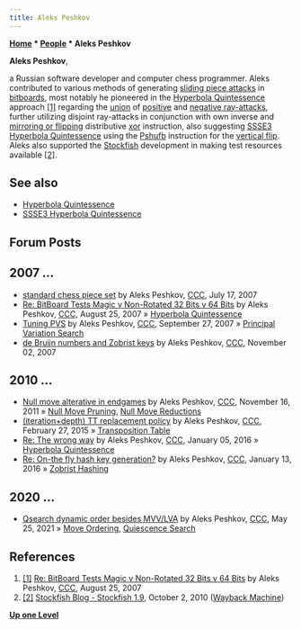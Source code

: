 ```yaml
---
title: Aleks Peshkov
---
```

**[Home](Home "Home") * [People](People "People") * Aleks Peshkov**

**Aleks Peshkov**,

a Russian software developer and computer chess programmer. Aleks contributed to various methods of generating [sliding piece attacks](Sliding_Piece_Attacks "Sliding Piece Attacks") in [bitboards](Bitboards "Bitboards"), most notably he pioneered in the [Hyperbola Quintessence](Hyperbola_Quintessence "Hyperbola Quintessence") approach <a id="cite-note-1" href="#cite-ref-1">[1]</a> regarding the [union](General_Setwise_Operations#Union "General Setwise Operations") of [positive](On_an_empty_Board#PositiveRays "On an empty Board") and [negative ray-attacks](On_an_empty_Board#NegativeRays "On an empty Board"), further utilizing disjoint ray-attacks in conjunction with own inverse and [mirroring or flipping](Flipping_Mirroring_and_Rotating "Flipping Mirroring and Rotating") distributive [xor](General_Setwise_Operations#ExclusiveOr "General Setwise Operations") instruction, also suggesting [SSSE3 Hyperbola Quintessence](SSSE3#Peshkov "SSSE3") using the [Pshufb](SSSE3#Pshufb "SSSE3") instruction for the [vertical flip](Flipping_Mirroring_and_Rotating#FlipVertically "Flipping Mirroring and Rotating").
Aleks also supported the [Stockfish](Stockfish "Stockfish") development in making test resources available <a id="cite-note-2" href="#cite-ref-2">[2]</a>.

## See also

- [Hyperbola Quintessence](Hyperbola_Quintessence "Hyperbola Quintessence")
- [SSSE3 Hyperbola Quintessence](SSSE3#Peshkov "SSSE3")

## Forum Posts

## 2007 ...

- [standard chess piece set](http://www.talkchess.com/forum3/viewtopic.php?f=7&t=15172) by Aleks Peshkov, [CCC](CCC "CCC"), July 17, 2007
- [Re: BitBoard Tests Magic v Non-Rotated 32 Bits v 64 Bits](http://www.talkchess.com/forum3/viewtopic.php?f=7&t=16002&start=25) by Aleks Peshkov, [CCC](CCC "CCC"), August 25, 2007 » [Hyperbola Quintessence](Hyperbola_Quintessence "Hyperbola Quintessence")
- [Tuning PVS](http://www.talkchess.com/forum3/viewtopic.php?f=7&t=16724) by Aleks Peshkov, [CCC](CCC "CCC"), September 27, 2007 » [Principal Variation Search](Principal_Variation_Search "Principal Variation Search")
- [de Bruijn numbers and Zobrist keys](http://www.talkchess.com/forum3/viewtopic.php?f=7&t=17553) by Aleks Peshkov, [CCC](CCC "CCC"), November 02, 2007

## 2010 ...

- [Null move alterative in endgames](http://www.talkchess.com/forum/viewtopic.php?t=41104) by Aleks Peshkov, [CCC](CCC "CCC"), November 16, 2011 » [Null Move Pruning](Null_Move_Pruning "Null Move Pruning"), [Null Move Reductions](Null_Move_Reductions "Null Move Reductions")
- [(iteration+depth) TT replacement policy](http://www.talkchess.com/forum/viewtopic.php?t=55501) by Aleks Peshkov, [CCC](CCC "CCC"), February 27, 2015 » [Transposition Table](Transposition_Table "Transposition Table")
- [Re: The wrong way](http://www.talkchess.com/forum/viewtopic.php?t=58667&start=106) by Aleks Peshkov, [CCC](CCC "CCC"), January 05, 2016 » [Hyperbola Quintessence](Hyperbola_Quintessence "Hyperbola Quintessence")
- [Re: On-the fly hash key generation?](http://www.talkchess.com/forum/viewtopic.php?t=58890&start=13) by Aleks Peshkov, [CCC](CCC "CCC"), January 13, 2016 » [Zobrist Hashing](Zobrist_Hashing "Zobrist Hashing")

## 2020 ...

- [Qsearch dynamic order besides MVV/LVA](http://www.talkchess.com/forum3/viewtopic.php?f=7&t=77380) by Aleks Peshkov, [CCC](CCC "CCC"), May 25, 2021 » [Move Ordering](Move_Ordering "Move Ordering"), [Quiescence Search](Quiescence_Search "Quiescence Search")

## References

1. <a id="cite-ref-1" href="#cite-note-1">[1]</a> [Re: BitBoard Tests Magic v Non-Rotated 32 Bits v 64 Bits](http://www.talkchess.com/forum/viewtopic.php?topic_view=threads&p=140314) by Aleks Peshkov, [CCC](CCC "CCC"), August 25, 2007
1. <a id="cite-ref-2" href="#cite-note-2">[2]</a> [Stockfish Blog - Stockfish 1.9](http://web.archive.org/web/20151128030323/http://blog.stockfishchess.org/post/6064085404/stockfish-19), October 2, 2010 ([Wayback Machine](https://en.wikipedia.org/wiki/Wayback_Machine))

**[Up one Level](People "People")**

